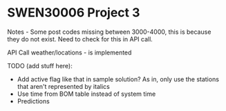 # SWEN30006 Project 3



Notes - 
Some post codes missing between 3000-4000, this is because they do not exist. Need to check for this in API call.

API Call weather/locations - is implemented

TODO (add stuff here):
  - Add active flag like that in sample solution? As in, only use the stations that aren't represented by italics
  - Use time from BOM table instead of system time
  - Predictions
